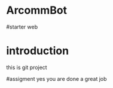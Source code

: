 # ArcommBot
#starter web 

 # introduction
this is git project 
 
 
 #assigment
yes you are done a great job
 
